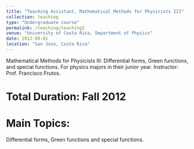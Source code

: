 ```yaml
---
title: "Teaching Assistant, Mathematical Methods for Physicists III"
collection: teaching
type: "Undergraduate course"
permalink: /teaching/teaching2
venue: "University of Costa Rica, Department of Physics"
date: 2012-08-01
location: "San Jose, Costa Rica"
---
```


Mathematical Methods for Physicists III: Differential forms, Green functions, and special functions. For physics majors in their junior year. Instructor: Prof. Francisco Frutos.

Total Duration: Fall 2012
======

Main Topics:
======
Differential forms, Green functions and special functions. 
